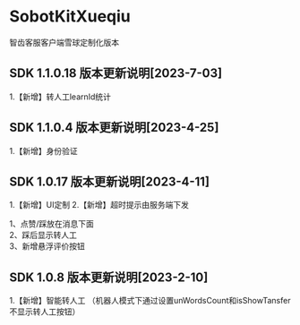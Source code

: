 # SobotKitXueqiu
智齿客服客户端雪球定制化版本
## SDK 1.1.0.18 版本更新说明[2023-7-03]
1.【新增】转人工learnId统计


## SDK 1.1.0.4 版本更新说明[2023-4-25]
1.【新增】身份验证



## SDK 1.0.17 版本更新说明[2023-4-11]
1.【新增】UI定制
2.【新增】超时提示由服务端下发



1、点赞/踩放在消息下面  
2、踩后显示转人工  
3、新增悬浮评价按钮  


## SDK 1.0.8 版本更新说明[2023-2-10]
1.【新增】智能转人工
  （机器人模式下通过设置unWordsCount和isShowTansfer不显示转人工按钮）
